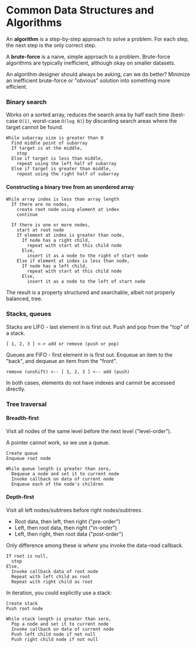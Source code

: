 # Common Data Structures and Algorithms

An **algorithm** is a step-by-step approach to solve a problem. For each step, the next step is the only correct step.

A **brute-force** is a naive, simple approach to a problem. Brute-force algorithms are typically inefficient, although okay on smaller datasets.

An algorithm designer should always be asking, can we do better? Minimize an inefficient brute-force or "obvious" solution into something more efficient.

### Binary search

Works on a sorted array, reduces the search area by half each time (best-case `O(1)`, worst-case `O(log N)`) by discarding search areas where the target cannot be found.

```
While subarray size is greater than 0
  Find middle point of subarray
  If target is at the middle,
    stop
  Else if target is less than middle,
    repeat using the left half of subarray
  Else if target is greater than middle,
    repeat using the right half of subarray
```

#### Constructing a binary tree from an unordered array

```
While array index is less than array length
  If there are no nodes,
    create root node using element at index
    continue

  If there is one or more nodes,
    start at root node
    If element at index is greater than node,
      If node has a right child,
        repeat with start at this child node
      Else,
        insert it as a node to the right of start node
    Else if element at index is less than node,
      If node has a left child,
        repeat with start at this child node
      Else,
        insert it as a node to the left of start node
```

The result is a property structured and searchable, albeit not properly balanced, tree.

### Stacks, queues

Stacks are LIFO - last element in is first out. Push and pop from the "top" of a stack.

`[ 1, 2, 3 ] <-> add or remove (push or pop)`

Queues are FIFO - first element in is first out. Enqueue an item to the "back", and dequeue an item from the "front".

`remove (unshift) <-- [ 1, 2, 3 ] <-- add (push)`

In both cases, elements do not have indexes and cannot be accessed directly.

### Tree traversal

#### Breadth-first

Visit all nodes of the same level before the next level ("level-order").

A pointer cannot work, so we use a queue.

```
Create queue
Enqueue root node

While queue length is greater than zero,
  Dequeue a node and set it to current node
  Invoke callback on data of current node
  Enqueue each of the node's children
```

#### Depth-first

Visit all left nodes/subtrees before right nodes/subtrees.

- Root data, then left, then right ("pre-order")
- Left, then root data, then right ("in-order")
- Left, then right, then root data ("post-order")

Only difference among these is _where_ you invoke the data-read callback.

```
If root is null,
  stop
Else,
  Invoke callback data of root node
  Repeat with left child as root
  Repeat with right child as root
```

In iteration, you could explicitly use a stack:

```
Create stack
Push root node

While stack length is greater than zero,
  Pop a node and set it to current node
  Invoke callback on data of current node
  Push left child node if not null
  Push right child node if not null
```
